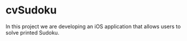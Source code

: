 # cvSudoku
In this project we are developing an iOS application that allows users to solve printed Sudoku.
